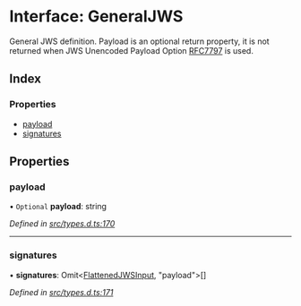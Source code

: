 # Interface: GeneralJWS

General JWS definition. Payload is an optional return property, it
is not returned when JWS Unencoded Payload Option
[RFC7797](https://tools.ietf.org/html/rfc7797) is used.

## Index

### Properties

* [payload](_types_d_.generaljws.md#payload)
* [signatures](_types_d_.generaljws.md#signatures)

## Properties

### payload

• `Optional` **payload**: string

*Defined in [src/types.d.ts:170](https://github.com/panva/jose/blob/v3.5.0/src/types.d.ts#L170)*

___

### signatures

•  **signatures**: Omit\<[FlattenedJWSInput](_types_d_.flattenedjwsinput.md), \"payload\">[]

*Defined in [src/types.d.ts:171](https://github.com/panva/jose/blob/v3.5.0/src/types.d.ts#L171)*
